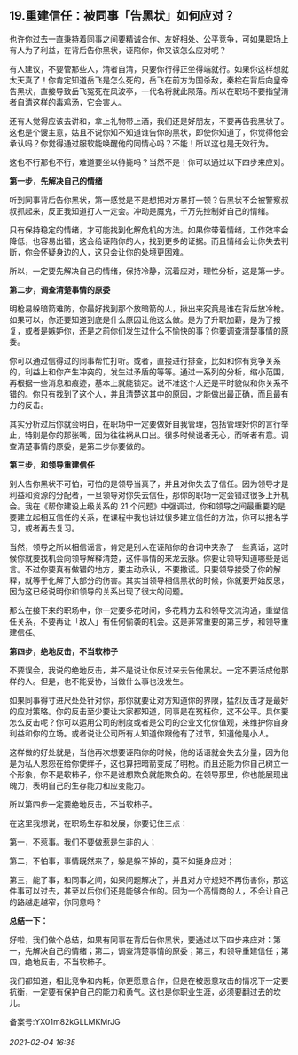 ## 19.重建信任：被同事「告黑状」如何应对？
也许你过去一直秉持着同事之间要精诚合作、友好相处、公平竞争，可如果职场上有人为了利益，在背后告你黑状，诬陷你，你又该怎么应对呢？


有人建议，不要管那些人，清者自清，只要你行得正坐得端就行。如果你这样想就太天真了！你肯定知道岳飞是怎么死的，岳飞在前方为国杀敌，秦桧在背后向皇帝告黑状，直接导致岳飞冤死在风波亭，一代名将就此陨落。所以在职场不要指望清者自清这样的毒鸡汤，它会害人。


还有人觉得应该去讲和，拿上礼物带上酒，我们还是好朋友，不要再告我黑状了。这也是个馊主意，姑且不说你知不知道谁告你的黑状，即使你知道了，你觉得他会承认吗？你觉得通过服软能唤醒他的同情心吗？不能！所以这也是无效行为。


这也不行那也不行，难道要坐以待毙吗？当然不是！你可以通过以下四步来应对。


**第一步，先解决自己的情绪**


听到同事背后告你黑状，第一感觉是不是想把对方暴打一顿？告黑状不会被警察叔叔抓起来，反正我知道打人一定会。冲动是魔鬼，千万先控制好自己的情绪。


只有保持稳定的情绪，才可能找到化解危机的方法。如果你带着情绪，工作效率会降低，也容易出错，这会给诬陷你的人，找到更多的证据。而且情绪会让你失去判断，你会怀疑身边的人，这只会让你的处境更困难。


所以，一定要先解决自己的情绪，保持冷静，沉着应对，理性分析，这是第一步。


**第二步，调查清楚事情的原委**


明枪易躲暗箭难防，你最好找到那个放暗箭的人，揪出来究竟是谁在背后放冷枪。如果可以，你还要知道到底是什么原因让他这么做。是为了升职加薪，是为了报复，或者是嫉妒你，还是之前你们发生过什么不愉快的事？你要调查清楚事情的原委。


你可以通过信得过的同事帮忙打听。或者，直接进行排查，比如和你有竞争关系的，利益上和你产生冲突的，发生过矛盾的等等。通过一系列的分析，缩小范围，再根据一些消息和痕迹，基本上就能锁定。说不准这个人还是平时貌似和你关系不错的。你只有找到了这个人，并且清楚这其中的原因，才能做出最正确，而且最有力的反击。


其实分析过后你就会明白，在职场中一定要做好自我管理，包括管理好你的言行举止，特别是你的那张嘴，因为往往祸从口出。很多时候说者无心，而听者有意。调查清楚事情的原委，是第二步你要做的。


**第三步，和领导重建信任**


别人告你黑状不可怕，可怕的是领导当真了，并且对你失去了信任。因为领导才是利益和资源的分配者，一旦领导对你失去信任，那你的职场一定会错过很多上升机会。我在《帮你建设上级关系的 21 个问题》中强调过，你和领导之间最重要的是要建立起相互信任的关系，在课程中我也讲过很多建立信任的方法，你可以报名学习，或者再去复习。


当然，领导之所以相信谣言，肯定是别人在诬陷你的台词中夹杂了一些真话，这时候你就要找机会向领导解释清楚，这件事情的来龙去脉。你要让领导知道哪些是谣言。不过你要真有做错的地方，要主动承认，不要撒谎。只要领导接受了你的解释，就等于化解了大部分的伤害。其实当领导相信黑状的时候，你就要开始反思，因为这已经说明你和领导的关系出现了很大的问题。


那么在接下来的职场中，你一定要多花时间，多花精力去和领导交流沟通，重塑信任关系，不要再让「敌人」有任何偷袭的机会。这是非常重要的第三步，和领导重建信任。


**第四步，绝地反击，不当软柿子**


不要误会，我说的绝地反击，并不是说让你反过来去告他黑状。一定不要活成他那样的人。但是，也不能妥协，当做什么事也没发生。


如果同事得寸进尺处处针对你，那你就要让对方知道你的界限，猛烈反击才是最好的应对策略。你的反击至少要让大家都知道，同事是在冤枉你，这不公平。具体要怎么反击呢？你可以运用公司的制度或者是公司的企业文化价值观，来维护你自身利益和你的立场。或者说让公司所有人知道你跟他有了过节，知道他是小人。


这样做的好处就是，当他再次想要诬陷你的时候，他的话语就会失去分量，因为他是为私人恩怨在给你使绊子，这也算把暗箭变成了明枪。而且还能为你自己树立一个形象，你不是软柿子，你不是谁想欺负就能欺负的。在领导那里，你也能展现出魄力，表明自己的生存能力和应变能力。


所以第四步一定要绝地反击，不当软柿子。


在这里我想说，在职场生存和发展，你要记住三点：


第一，不惹事。我们不要做惹是生非的人；


第二，不怕事，事情既然来了，躲是躲不掉的，莫不如挺身应对；


第三，能了事，和同事之间，如果问题解决了，并且对方守规矩不再伤害你，那这件事可以过去，甚至以后你们还是能够合作的。因为一个高情商的人，不会让自己的路越走越窄，你同意吗？


**总结一下：**


好啦，我们做个总结，如果有同事在背后告你黑状，要通过以下四步来应对：第一，先解决自己的情绪；第二，调查清楚事情的原委；第三，和领导重建信任；第四，绝地反击，不当软柿子。


我们都知道，相比竞争和内耗，你更愿意合作，但是在被恶意攻击的情况下一定要抗衡，一定要有保护自己的能力和勇气。这也是你职业生涯，必须要翻过去的坎儿。


备案号:YX01m82kGLLMKMrJG


###### 2021-02-04 16:35
